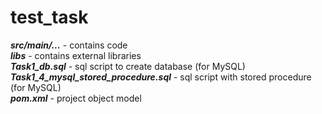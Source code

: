 # test_task

***src/main/...*** - contains code   <br />
***libs*** - contains external libraries  <br />
***Task1_db.sql*** - sql script to create database (for MySQL) <br />
***Task1_4_mysql_stored_procedure.sql*** - sql script with stored procedure (for MySQL) <br />
***pom.xml*** - project object model <br />